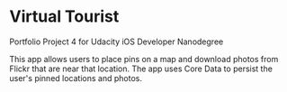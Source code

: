# Virtual Tourist
Portfolio Project 4 for Udacity iOS Developer Nanodegree

This app allows users to place pins on a map and download photos from Flickr that are near that location.
The app uses Core Data to persist the user's pinned locations and photos.
